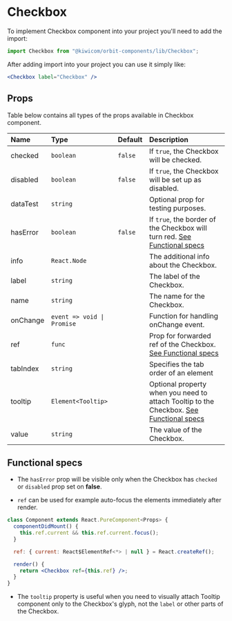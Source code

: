 # Checkbox

To implement Checkbox component into your project you'll need to add the import:

```jsx
import Checkbox from "@kiwicom/orbit-components/lib/Checkbox";
```

After adding import into your project you can use it simply like:

```jsx
<Checkbox label="Checkbox" />
```

## Props

Table below contains all types of the props available in Checkbox component.

| Name     | Type                       | Default | Description                                                                                                  |
| :------- | :------------------------- | :------ | :----------------------------------------------------------------------------------------------------------- |
| checked  | `boolean`                  | `false` | If `true`, the Checkbox will be checked.                                                                     |
| disabled | `boolean`                  | `false` | If `true`, the Checkbox will be set up as disabled.                                                          |
| dataTest | `string`                   |         | Optional prop for testing purposes.                                                                          |
| hasError | `boolean`                  | `false` | If `true`, the border of the Checkbox will turn red. [See Functional specs](#functional-specs)               |
| info     | `React.Node`               |         | The additional info about the Checkbox.                                                                      |
| label    | `string`                   |         | The label of the Checkbox.                                                                                   |
| name     | `string`                   |         | The name for the Checkbox.                                                                                   |
| onChange | `event => void \| Promise` |         | Function for handling onChange event.                                                                        |
| ref      | `func`                     |         | Prop for forwarded ref of the Checkbox. [See Functional specs](#functional-specs)                            |
| tabIndex | `string`                   |         | Specifies the tab order of an element                                                                        |
| tooltip  | `Element<Tooltip>`         |         | Optional property when you need to attach Tooltip to the Checkbox. [See Functional specs](#functional-specs) |
| value    | `string`                   |         | The value of the Checkbox.                                                                                   |

## Functional specs

- The `hasError` prop will be visible only when the Checkbox has `checked` or `disabled` prop set on **false**.

- `ref` can be used for example auto-focus the elements immediately after render.

```jsx
class Component extends React.PureComponent<Props> {
  componentDidMount() {
    this.ref.current && this.ref.current.focus();
  }

  ref: { current: React$ElementRef<*> | null } = React.createRef();

  render() {
    return <Checkbox ref={this.ref} />;
  }
}
```

- The `tooltip` property is useful when you need to visually attach Tooltip component only to the Checkbox's glyph, not the `label` or other parts of the Checkbox.
